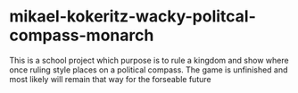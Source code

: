 # mikael-kokeritz-wacky-politcal-compass-monarch

This is a school project which purpose is to rule a kingdom and show where once ruling style places on a political compass. The game is unfinished and most likely will remain that way for the forseable future
